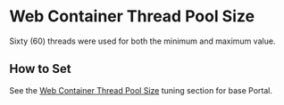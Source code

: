 # Web Container Thread Pool Size
Sixty (60) threads were used for both the minimum and maximum value.

## How to Set

See the [Web Container Thread Pool Size](../../Base_Portal_Tuning/Tuning_via_the_integrated_solutions_Console/WebContainerThreadPoolSize.md) tuning section for base Portal.